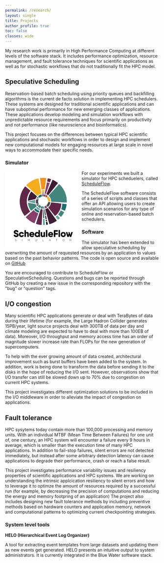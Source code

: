 ```yaml
---
permalink: /research/
layout: single
title: Projects
author_profile: true
toc: false
classes: wide
---
```


My research work is primarily in High Performance Computing at different levels of the software stack.
It includes performance optimization, resource management, and fault tolerance techniques for
scientific applications as well as for stochastic workflows that do not traditionally fit the HPC model.

<h2 id="speculative">Speculative Scheduling</h2>

Reservation-based batch scheduling using priority
queues and backfilling algorithms is the current de facto
solution in implementing HPC schedulers. These systems
are designed for traditional scientific applications and can
have suboptimal performance for new emerging classes of applications.
These applications develop modeling and simulation workflows with unpredictable
resource requirements and focus primarily on productivity and not performance
(like neuroscience and bioinformatics).

This project focuses on the differences between typical HPC
scientific applications and stochastic workflows in order to design
and implement new computational models for engaging resources at
large scale in novel ways to accommodate their specific needs.

<h3 id="scheduleflow"> Simulator </h3>

<img src="../assets/images/schedule_flow.png" align="left" alt="Schedule Flow" width="250"/>

For our experiments we built a simulator for HPC scheduelers, called [ScheduleFlow](https://github.com/anagainaru/ScheduleFlow).

The ScheduleFlow software consists of a series of scripts and classes that offer an API allowing users to create simulation scenarios for any type of online and reservation-based batch schedulers. 

<h3 id="speculative_software"> Software </h3>

The simulator has been extended to allow speculative scheduling by 
overwriting the amount of requested resources by an application to 
values based on the past behavior patterns. The code is open source
and available on [GitHub](https://github.com/vanderbiltscl/SpeculativeScheduling)

You are encouraged to contribute to ScheduleFlow or SpeculativeScheduling.
Questions and bugs can be reported through GitHub by creating a new issue 
in the corresponding repository with the "bug" or "question" tags.


<h2 id="io">I/O congestion</h2>

Many scientific HPC applications generate or deal with 
TeraBytes of data during their lifetime (for example, 
the Large Hadron Collider generates
15PB/year, light source projects deal with 300TB of data
per day and climate modeling are expected to have to
deal with more than 100EB of data). 
Moreover, I/O throughput and memory access time has an order of 
magnitude slower increase rate than FLOPs for the new 
generation of supercomputers. 

To help with the ever growing amount of data created,
architectural improvement such as burst buffers
have been added to the system. In addition, work is being done
to transform the data before sending it to the disks
in the hope of reducing the I/O sent. However, observations show 
that I/O transfer can still be slowed down up to 70% due to congestion
on current HPC systems.

This project investigates different optimization solutions 
to be included in the I/O middleware in order to alleviate 
the impact of congestion on applications.

<h2 id="resiliency">Fault tolerance</h2>

HPC sysytems today contain more than 100,000 processing and memory units.
With an individual MTBF (Mean Time Between Failures) for one unit of, one century,
an HPC system will encounter a failure every 9 hours in average, 
which is smaller than the execution time of many HPC applications.
In addition to fail-stop failures, silent errors are not detected immediately,
but instead after some arbitrary detection latency can cause applications 
to degrade their performance, crash or reach a false result. 

This project investigates performance variability issues and
resiliency properties of scientific applications and HPC systems.
We are working on understanding the intrinsic applcication resiliency to
silent errors and how to leverage it to optimze the amount of resources
required by a successful run (for example, by decreasing the precision of 
computations and reducing the energy and memory footpring of an application)
The project also includes designing new fault tolerance methods by 
including preventive methods based on hardware counters and
application memory, network and computational patterns to optimizing 
current checkpointing strategies.

<h3 id="software">System level tools</h3>

**HELO (Hierarchical Event Log Organizer)**

A tool for extracting event templates from large datasets and updating them as new events get
generated. HELO presents an intuitive output to system administrators. It is currently integrated
in the Blue Water software stack.

